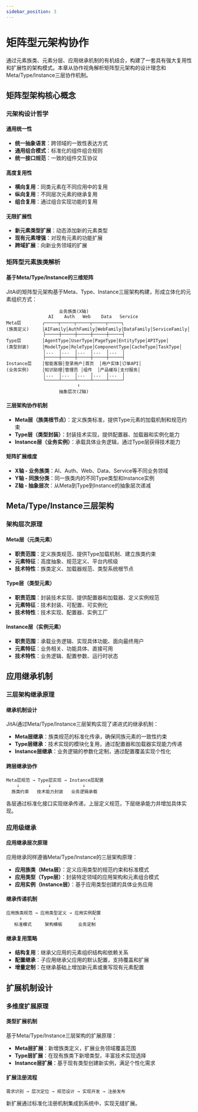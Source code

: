 ```yaml
---
sidebar_position: 3
---
```


# 矩阵型元架构协作

通过元素族类、元素分层、应用继承机制的有机结合，构建了一套具有强大复用性和扩展性的架构模式。本章从协作视角解析矩阵型元架构的设计理念和Meta/Type/Instance三层协作机制。

## 矩阵型架构核心概念

### 元架构设计哲学

#### 通用统一性
- **统一抽象语言**：跨领域的一致性表达方式
- **通用组合模式**：标准化的组件组合规则
- **统一接口规范**：一致的组件交互协议

#### 高度复用性
- **横向复用**：同类元素在不同应用中的复用
- **纵向复用**：不同层次元素的继承复用
- **组合复用**：通过组合实现功能的复用

#### 无限扩展性
- **新元素类型扩展**：动态添加新的元素类型
- **现有元素增强**：对现有元素的功能扩展
- **跨域扩展**：向新业务领域的扩展

### 矩阵型元素族类解析

#### 基于Meta/Type/Instance的三维矩阵
JitAi的矩阵型元架构基于Meta、Type、Instance三层架构构建，形成立体化的元素组织方式：

```
                    业务族类(X轴)
                AI    Auth   Web    Data   Service
Meta层        ┌─────┬─────┬─────┬─────┬─────┐
(族类定义)     │AIFamily│AuthFamily│WebFamily│DataFamily│ServiceFamily│
              ├─────┼─────┼─────┼─────┼─────┤
Type层        │AgentType│UserType│PageType│EntityType│APIType│
(类型封装)     │ModelType│RoleType│ComponentType│CacheType│TaskType│
              │...  │...  │...  │...  │...  │
              ├─────┼─────┼─────┼─────┼─────┤
Instance层    │智能客服│登录用户│首页  │用户实体│订单API│
(业务实例)     │知识助理│管理员 │组件  │产品缓存│支付服务│
              │...  │...  │...  │...  │...  │
              └─────┴─────┴─────┴─────┴─────┘
                           ↑
                    抽象层次(Z轴)
```

#### 三层架构协作机制
- **Meta层（族类根节点）**：定义族类标准，提供Type元素的加载机制和规范约束
- **Type层（类型封装）**：封装技术实现，提供配置器、加载器和实例化能力
- **Instance层（业务实例）**：承载具体业务逻辑，通过Type层获得技术能力

#### 矩阵扩展维度
- **X轴 - 业务族类**：AI、Auth、Web、Data、Service等不同业务领域
- **Y轴 - 同族分类**：同一族类内的不同Type类型和Instance实例
- **Z轴 - 抽象层次**：从Meta到Type到Instance的抽象层次递减

## Meta/Type/Instance三层架构

### 架构层次原理

#### Meta层（元类元素）
- **职责范围**：定义族类规范、提供Type加载机制、建立族类约束
- **元素特征**：高度抽象、规范定义、平台内核级
- **技术特性**：族类定义、加载器规范、类型系统根节点

#### Type层（类型元素）
- **职责范围**：封装技术实现、提供配置器和加载器、定义实例规范
- **元素特征**：技术封装、可配置、可实例化
- **技术特性**：技术实现、配置器、实例工厂

#### Instance层（实例元素）
- **职责范围**：承载业务逻辑、实现具体功能、面向最终用户
- **元素特征**：业务相关、功能具体、直接可用
- **技术特性**：业务逻辑、配置参数、运行时状态

## 应用继承机制

### 三层架构继承原理

#### 继承机制设计
JitAi通过Meta/Type/Instance三层架构实现了递进式的继承机制：

- **Meta层继承**：族类规范的标准化传承，确保同族元素的一致性约束
- **Type层继承**：技术实现的模块化复用，通过配置器和加载器实现能力传递
- **Instance层继承**：业务逻辑的参数化定制，通过配置覆盖实现个性化

#### 跨层继承协作
```
Meta层规范 → Type层实现 → Instance层配置
    ↓           ↓            ↓
  族类约束   技术能力封装   业务逻辑承载
```

各层通过标准化接口实现继承传递，上层定义规范，下层继承能力并增加具体实现。

### 应用级继承

#### 应用继承层次原理
应用继承同样遵循Meta/Type/Instance的三层架构原理：

- **应用族类（Meta层）**：定义应用类型的规范约束和标准模式
- **应用类型（Type层）**：封装特定领域的应用架构和元素组合模式
- **应用实例（Instance层）**：基于应用类型创建的具体业务应用

#### 继承传递机制
```
应用族类规范 → 应用类型定义 → 应用实例配置
     ↓             ↓             ↓
   标准模式     架构模板      业务定制
```

#### 继承复用策略
- **结构复用**：继承父应用的元素组织结构和依赖关系
- **配置继承**：子应用继承父应用的默认配置，支持覆盖和扩展
- **增量定制**：在继承基础上增加新元素或重写现有元素配置

## 扩展机制设计

### 多维度扩展原理

#### 类型扩展机制
基于Meta/Type/Instance三层架构的扩展原理：

- **Meta层扩展**：新增族类定义，扩展业务领域覆盖范围
- **Type层扩展**：在现有族类下新增类型，丰富技术实现选择
- **Instance层扩展**：基于现有类型创建新实例，满足个性化需求

#### 扩展注册流程
```
需求识别 → 层次定位 → 规范设计 → 实现开发 → 注册发布
```

新扩展通过标准化注册机制集成到系统中，实现无缝扩展。
